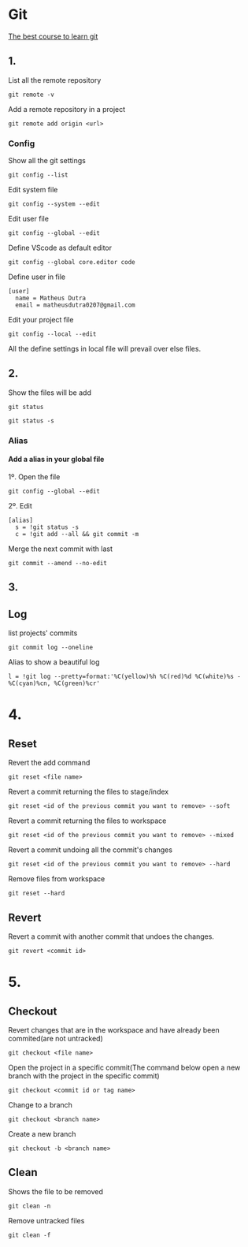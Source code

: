 # Git
[The best course to learn git](https://www.youtube.com/playlist?list=PL9aKtVrF05DzbNiE7jcm7s6z6Lg-u72Rq)

## 1.

List all the remote repository
```
git remote -v
```

Add a remote repository in a project

```
git remote add origin <url>
```

### Config

Show all the git settings

```
git config --list
```

Edit system file

```
git config --system --edit 
```

Edit user file

```
git config --global --edit 
```

Define VScode as default editor

```
git config --global core.editor code
```

Define user in file

```
[user]
  name = Matheus Dutra
  email = matheusdutra0207@gmail.com
```

Edit your project file

```
git config --local --edit 
```
All the define settings in local file will prevail over else files.

## 2.

Show the files will be add

```
git status
```

```
git status -s
```

### Alias

#### Add a alias in your global file 

1º. Open the file
```
git config --global --edit 
```
2º. Edit
```
[alias]
  s = !git status -s
  c = !git add --all && git commit -m
```

Merge the next commit with last
```
git commit --amend --no-edit
```
## 3.

## Log

list projects' commits

```
git commit log --oneline
```

Alias to show a beautiful log

```
l = !git log --pretty=format:'%C(yellow)%h %C(red)%d %C(white)%s - %C(cyan)%cn, %C(green)%cr'
```

# 4.

## Reset

Revert the add command
```
git reset <file name>
```

Revert a commit returning the files to stage/index
```
git reset <id of the previous commit you want to remove> --soft
```

Revert a commit returning the files to workspace
```
git reset <id of the previous commit you want to remove> --mixed
```

Revert a commit undoing all the commit's changes
```
git reset <id of the previous commit you want to remove> --hard
```

Remove files from workspace

```
git reset --hard
```

## Revert

Revert a commit with another commit that undoes the changes. 

```
git revert <commit id>
```

# 5.

## Checkout 
Revert changes that are in the workspace and have already been commited(are not untracked)

```
git checkout <file name>
```

Open the project in a specific commit(The command below open a new branch with the project in the specific commit)

```
git checkout <commit id or tag name>
```

Change to a branch 

```
git checkout <branch name>
```

Create a new branch

```
git checkout -b <branch name>
```

## Clean

Shows the file to be removed

```
git clean -n
```

Remove untracked files

```
git clean -f
```
